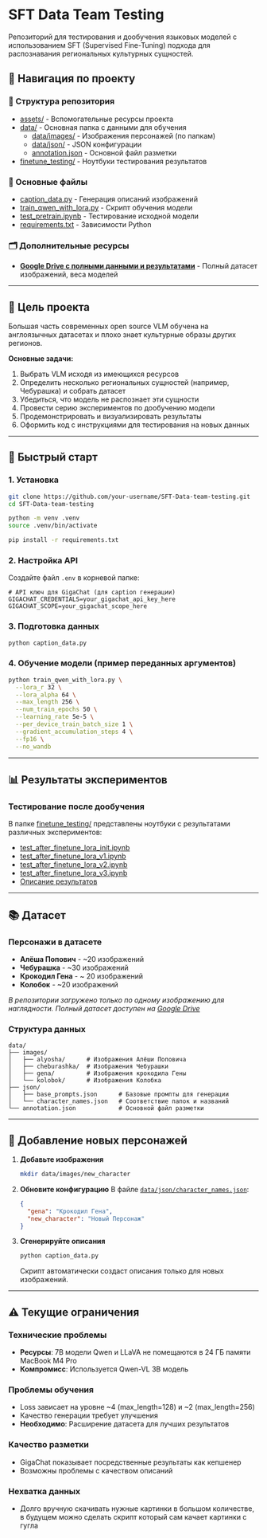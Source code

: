 # SFT Data Team Testing

Репозиторий для тестирования и дообучения языковых моделей с использованием SFT (Supervised Fine-Tuning) подхода для распознавания региональных культурных сущностей.

## 🔗 Навигация по проекту

### 📁 Структура репозитория
- [assets/](./assets/) - Вспомогательные ресурсы проекта
- [data/](./data/) - Основная папка с данными для обучения
  - [data/images/](./data/images/) - Изображения персонажей (по папкам)
  - [data/json/](./data/json/) - JSON конфигурации
  - [annotation.json](./data/annotation.json) - Основной файл разметки
- [finetune_testing/](./finetune_testing/) - Ноутбуки тестирования результатов

### 📓 Основные файлы
- [caption_data.py](./caption_data.py) - Генерация описаний изображений
- [train_qwen_with_lora.py](./train_qwen_with_lora.py) - Скрипт обучения модели
- [test_pretrain.ipynb](./test_pretrain.ipynb) - Тестирование исходной модели
- [requirements.txt](./requirements.txt) - Зависимости Python

### 🗂️ Дополнительные ресурсы
- **[Google Drive с полными данными и результатами](https://drive.google.com/drive/folders/1T_3XJvJv0nvGhF5j2txKP7Nj6hjOk1lE?usp=sharing)** - Полный датасет изображений, веса моделей
---

## 🎯 Цель проекта

Большая часть современных open source VLM обучена на англоязычных датасетах и плохо знает культурные образы других регионов.

**Основные задачи:**
1. Выбрать VLM исходя из имеющихся ресурсов
2. Определить несколько региональных сущностей (например, Чебурашка) и собрать датасет
3. Убедиться, что модель не распознает эти сущности
4. Провести серию экспериментов по дообучению модели
5. Продемонстрировать и визуализировать результаты
6. Оформить код с инструкциями для тестирования на новых данных

---

## 🚀 Быстрый старт

### 1. Установка
```bash
git clone https://github.com/your-username/SFT-Data-team-testing.git
cd SFT-Data-team-testing

python -m venv .venv
source .venv/bin/activate 

pip install -r requirements.txt
```

### 2. Настройка API
Создайте файл `.env` в корневой папке:
```env
# API ключ для GigaChat (для caption генерации)
GIGACHAT_CREDENTIALS=your_gigachat_api_key_here
GIGACHAT_SCOPE=your_gigachat_scope_here
```

### 3. Подготовка данных
```bash
python caption_data.py
```

### 4. Обучение модели (пример переданных аргументов)
```bash
python train_qwen_with_lora.py \
  --lora_r 32 \
  --lora_alpha 64 \
  --max_length 256 \
  --num_train_epochs 50 \
  --learning_rate 5e-5 \
  --per_device_train_batch_size 1 \
  --gradient_accumulation_steps 4 \
  --fp16 \
  --no_wandb
```

---

## 📊 Результаты экспериментов

### Тестирование после дообучения
В папке [finetune_testing/](./finetune_testing/) представлены ноутбуки с результатами различных экспериментов:

- [test_after_finetune_lora_init.ipynb](./finetune_testing/test_after_finetune_lora_init.ipynb)
- [test_after_finetune_lora_v1.ipynb](./finetune_testing/test_after_finetune_lora_v1.ipynb)
- [test_after_finetune_lora_v2.ipynb](./finetune_testing/test_after_finetune_lora_v2.ipynb)
- [test_after_finetune_lora_v3.ipynb](./finetune_testing/test_after_finetune_lora_v3.ipynb)
- [Описание результатов](./finetune_testing/results.md)
---


## 📚 Датасет

### Персонажи в датасете
- **Алёша Попович** - ~20 изображений
- **Чебурашка** - ~30 изображений
- **Крокодил Гена** - ~ 20 изображений
- **Колобок** - ~20 изображений

*В репозитории загружено только по одному изображению для наглядности. Полный датасет доступен на [Google Drive](https://drive.google.com/drive/folders/1T_3XJvJv0nvGhF5j2txKP7Nj6hjOk1lE?usp=sharing)*

### Структура данных
```
data/
├── images/
│   ├── alyosha/      # Изображения Алёши Поповича
│   ├── cheburashka/  # Изображения Чебурашки
│   ├── gena/         # Изображения крокодила Гены
│   └── kolobok/      # Изображения Колобка
├── json/
│   ├── base_prompts.json      # Базовые промпты для генерации
│   └── character_names.json   # Соответствие папок и названий
└── annotation.json            # Основной файл разметки
```

---

## 🔄 Добавление новых персонажей

1. **Добавьте изображения**
   ```bash
   mkdir data/images/new_character
   ```

2. **Обновите конфигурацию**
   В файле [`data/json/character_names.json`](./data/json/character_names.json):
   ```json
   {
     "gena": "Крокодил Гена",
     "new_character": "Новый Персонаж"
   }
   ```

3. **Сгенерируйте описания**
   ```bash
   python caption_data.py
   ```
   Скрипт автоматически создаст описания только для новых изображений.

---

## ⚠️ Текущие ограничения

### Технические проблемы
- **Ресурсы**: 7B модели Qwen и LLaVA не помещаются в 24 ГБ памяти MacBook M4 Pro
- **Компромисс**: Используется Qwen-VL 3B модель

### Проблемы обучения
- Loss зависает на уровне ~4 (max_length=128) и ~2 (max_length=256)
- Качество генерации требует улучшения
- **Необходимо**: Расширение датасета для лучших результатов

### Качество разметки
- GigaChat показывает посредственные результаты как кепшенер
- Возможны проблемы с качеством описаний

### Нехватка данных
- Долго вручную скачивать нужные картинки в большом количестве, в будущем можно сделать скрипт который сам качает картинки с гугла
